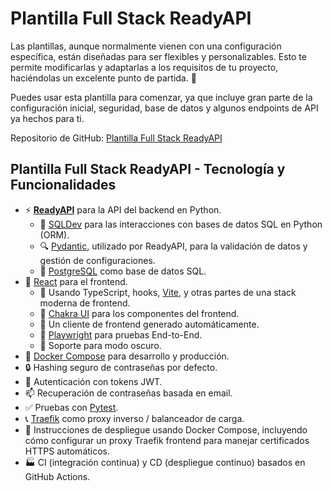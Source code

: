 # Plantilla Full Stack ReadyAPI

Las plantillas, aunque normalmente vienen con una configuración específica, están diseñadas para ser flexibles y personalizables. Esto te permite modificarlas y adaptarlas a los requisitos de tu proyecto, haciéndolas un excelente punto de partida. 🏁

Puedes usar esta plantilla para comenzar, ya que incluye gran parte de la configuración inicial, seguridad, base de datos y algunos endpoints de API ya hechos para ti.

Repositorio de GitHub: <a href="https://github.com/khulnasoft/full-stack-readyapi-template" class="external-link" target="_blank">Plantilla Full Stack ReadyAPI</a>

## Plantilla Full Stack ReadyAPI - Tecnología y Funcionalidades

- ⚡ [**ReadyAPI**](https://readyapi.khulnasoft.com) para la API del backend en Python.
    - 🧰 [SQLDev](https://sqldev.khulnasoft.com) para las interacciones con bases de datos SQL en Python (ORM).
    - 🔍 [Pydantic](https://docs.pydantic.dev), utilizado por ReadyAPI, para la validación de datos y gestión de configuraciones.
    - 💾 [PostgreSQL](https://www.postgresql.org) como base de datos SQL.
- 🚀 [React](https://react.dev) para el frontend.
    - 💃 Usando TypeScript, hooks, [Vite](https://vitejs.dev), y otras partes de una stack moderna de frontend.
    - 🎨 [Chakra UI](https://chakra-ui.com) para los componentes del frontend.
    - 🤖 Un cliente de frontend generado automáticamente.
    - 🧪 [Playwright](https://playwright.dev) para pruebas End-to-End.
    - 🦇 Soporte para modo oscuro.
- 🐋 [Docker Compose](https://www.docker.com) para desarrollo y producción.
- 🔒 Hashing seguro de contraseñas por defecto.
- 🔑 Autenticación con tokens JWT.
- 📫 Recuperación de contraseñas basada en email.
- ✅ Pruebas con [Pytest](https://pytest.org).
- 📞 [Traefik](https://traefik.io) como proxy inverso / balanceador de carga.
- 🚢 Instrucciones de despliegue usando Docker Compose, incluyendo cómo configurar un proxy Traefik frontend para manejar certificados HTTPS automáticos.
- 🏭 CI (integración continua) y CD (despliegue continuo) basados en GitHub Actions.
